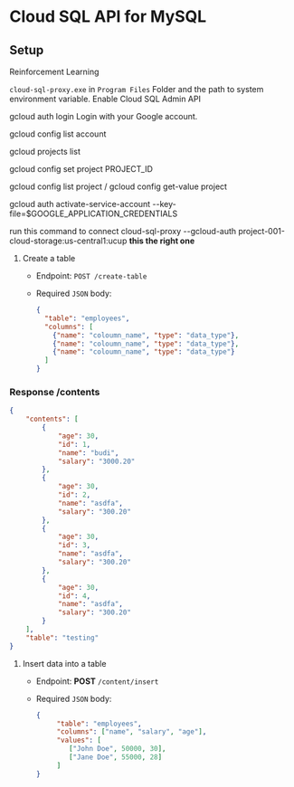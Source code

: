 # Cloud SQL API for MySQL

## Setup

Reinforcement Learning

`cloud-sql-proxy.exe` in `Program Files` Folder and the path to system environment variable.
Enable Cloud SQL Admin API
<!-- login to your gcp account -->
gcloud auth login
Login with your Google account.
<!-- see your current account -->
gcloud config list account
<!-- see your project list -->
gcloud projects list
<!-- set your project id -->
gcloud config set project PROJECT_ID
<!--  check if project has been select -->
gcloud config list project / gcloud config get-value project
<!-- set this in  -->
gcloud auth activate-service-account --key-file=$GOOGLE_APPLICATION_CREDENTIALS
<!-- gcloud auth application-default login
gcloud auth application-default print-access-token -->
<!-- cloud-sql-proxy my-project:your-connection-name -->
run this command to connect
cloud-sql-proxy --gcloud-auth project-001-cloud-storage:us-central1:ucup **this the right one**

1. Create a table
   - Endpoint: `POST /create-table`
   - Required `JSON` body:

     ```json
     {
       "table": "employees",
       "columns": [
         {"name": "coloumn_name", "type": "data_type"},
         {"name": "coloumn_name", "type": "data_type"},
         {"name": "coloumn_name", "type": "data_type"}
       ]
     }
     ```

### Response /contents

```json
{
    "contents": [
        {
            "age": 30,
            "id": 1,
            "name": "budi",
            "salary": "3000.20"
        },
        {
            "age": 30,
            "id": 2,
            "name": "asdfa",
            "salary": "300.20"
        },
        {
            "age": 30,
            "id": 3,
            "name": "asdfa",
            "salary": "300.20"
        },
        {
            "age": 30,
            "id": 4,
            "name": "asdfa",
            "salary": "300.20"
        }
    ],
    "table": "testing"
}
```

1. Insert data into a table
   - Endpoint: **POST** `/content/insert`
   - Required `JSON` body:

     ```json
     {
          "table": "employees",
          "columns": ["name", "salary", "age"],
          "values": [
             ["John Doe", 50000, 30],
             ["Jane Doe", 55000, 28]
          ]
     }
     ```
